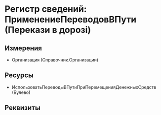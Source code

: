 ﻿# Регистр сведений: ПрименениеПереводовВПути (Перекази в дорозі)

## Измерения

- Организация (Справочник.Организации)

## Ресурсы

- ИспользоватьПереводыВПутиПриПеремещенияДенежныхСредств (Булево)

## Реквизиты


